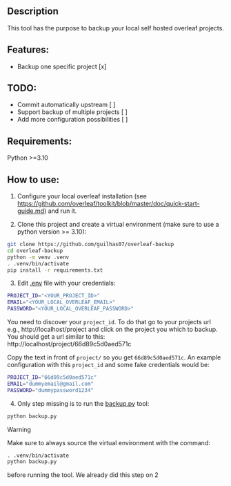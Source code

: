 ## Description

This tool has the purpose to backup your local self hosted overleaf projects.

## Features:

- Backup one specific project [x]

## TODO:

- Commit automatically upstream [ ]
- Support backup of multiple projects [ ]
- Add more configuration possibilities [ ]

## Requirements:

Python >=3.10

## How to use:

1. Configure your local overleaf installation (see https://github.com/overleaf/toolkit/blob/master/doc/quick-start-guide.md) and run it.

2. Clone this project and create a virtual environment (make sure to use a python version >= 3.10):

```bash
git clone https://github.com/guilhas07/overleaf-backup
cd overleaf-backup
python -m venv .venv
. .venv/bin/activate
pip install -r requirements.txt
```

3. Edit [.env](.env) file with your credentials:

```bash
PROJECT_ID="<YOUR_PROJECT_ID>"
EMAIL="<YOUR_LOCAL_OVERLEAF_EMAIL>"
PASSWORD="<YOUR_LOCAL_OVERLEAF_PASSWORD>"
```

You need to discover your `project_id`. To do that go to your projects url e.g., http://localhost/project and
click on the project you which to backup. You should get a url similar to this: http://localhost/project/66d89c5d0aed571c

Copy the text in front of `project/` so you get `66d89c5d0aed571c`.
An example configuration with this `project_id` and some fake credentials would be:

```bash
PROJECT_ID="66d89c5d0aed571c"
EMAIL="dummyemail@gmail.com"
PASSWORD="dummypassword1234"
```

4. Only step missing is to run the [backup.py](backup.py) tool:

```bash
python backup.py
```

> [!WARNING]  
> Make sure to always source the virtual environment with the command:
>
> ```bash
> . .venv/bin/activate
> python backup.py
> ```
>
> before running the tool. We already did this step on 2
